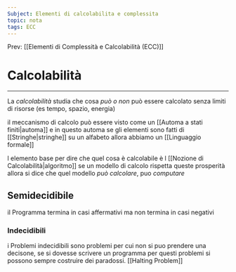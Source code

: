 ```yaml
---
Subject: Elementi di calcolabilita e complessita
topic: nota
tags: ECC
---
```


Prev: [[Elementi di Complessità e Calcolabilità (ECC)]]

# Calcolabilità
---
La _calcolabilità_ studia che cosa _può o non_ può essere calcolato senza limiti di risorse (es tempo, spazio, energia) 


il meccanismo di calcolo può essere visto come un [[Automa a stati finiti|automa]] e in questo automa se gli elementi sono fatti di [[Stringhe|stringhe]] su un alfabeto allora abbiamo un [[Linguaggio formale]]  

l elemento base per dire che quel cosa è calcolabile è l [[Nozione di Calcolabilità|algoritmo]] se un modello di calcolo rispetta queste prosperità allora si dice che quel modello _può calcolare_, puo _computare_ 


## Semidecidibile
il Programma termina in casi affermativi ma non termina in casi negativi

### Indecidibili
i Problemi indecidibili sono problemi per cui non si puo prendere una decisone, se si dovesse scrivere un programma per questi problemi si possono sempre costruire dei paradossi.
[[Halting Problem]]